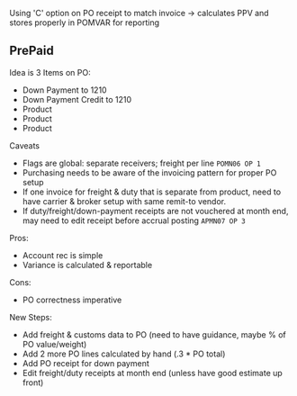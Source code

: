 Using 'C' option on PO receipt to match invoice -> calculates PPV and stores properly in POMVAR for reporting

PrePaid
---

Idea is 3 Items on PO:
 * Down Payment to 1210
 * Down Payment Credit to 1210
 * Product
 * Product
 * Product

Caveats
 * Flags are global: separate receivers; freight per line `POMN06 OP 1`
 * Purchasing needs to be aware of the invoicing pattern for proper PO setup
 * If one invoice for freight & duty that is separate from product, need to have carrier & broker setup with same remit-to vendor.
 * If duty/freight/down-payment receipts are not vouchered at month end, may need to edit receipt before accrual posting `APMN07 OP 3`

Pros:
 * Account rec is simple
 * Variance is calculated & reportable

Cons:
 * PO correctness imperative

New Steps:
 * Add freight & customs data to PO (need to have guidance, maybe % of PO value/weight)
 * Add 2 more PO lines calculated by hand (.3 * PO total)
 * Add PO receipt for down payment
 * Edit freight/duty receipts at month end (unless have good estimate up front)





